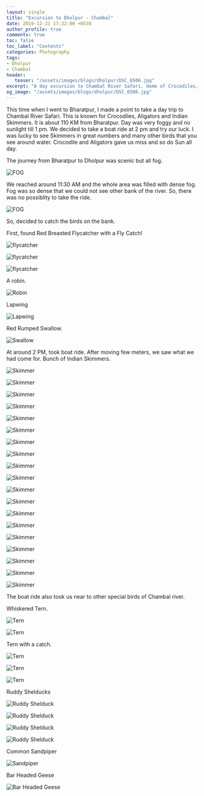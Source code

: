 ```yaml
---
layout: single
title: "Excursion to Dholpur - Chambal"
date: 2019-12-31 17:32:00 +0530
author_profile: true
comments: true
toc: false
toc_label: "Contents"
categories: Photography
tags:
- Dholpur
- Chambal
header:
   teaser: "/assets/images/blogs/dholpur/DSC_6506.jpg"
excerpt: "A day excursion to Chambal River Safari. Home of Crocodiles, Aligators and Indian Skimmers."
og_image: "/assets/images/blogs/dholpur/DSC_6506.jpg"
---
```


This time when I went to Bharatpur, I made a point to take a day trip to Chambal River Safari. This is known for Crocodiles, Aligators and Indian Skimmers. It is about 110 KM from Bharatpur. Day was very foggy and no sunlight till 1 pm. We decided to take a boat ride at 2 pm and try our luck. I was lucky to see Skimmers in great numbers and many other birds that you see around water. Crocodile and Aligators gave us miss and so do Sun all day.

The journey from Bharatpur to Dholpur was scenic but all fog. 

![FOG]({{site.url}}/assets/images/blogs/dholpur/IMG_3635.jpg)

We reached around 11:30 AM and the whole area was filled with dense fog. Fog was so dense that we could not see other bank of the river. So, there was no possiblity to take the ride. 

![FOG]({{site.url}}/assets/images/blogs/dholpur/IMG_3644.jpg)

So, decided to catch the birds on the bank.

First, found Red Breasted Flycatcher with a Fly Catch!

![flycatcher]({{site.url}}/assets/images/blogs/dholpur/DSC_5195.jpg)

![flycatcher]({{site.url}}/assets/images/blogs/dholpur/DSC_5202.jpg)

![flycatcher]({{site.url}}/assets/images/blogs/dholpur/DSC_5251.jpg)

A robin.

![Robin]({{site.url}}/assets/images/blogs/dholpur/DSC_5216.jpg)

Lapwing

![Lapwing]({{site.url}}/assets/images/blogs/dholpur/DSC_5238.jpg)

Red Rumped Swallow.

![Swallow]({{site.url}}/assets/images/blogs/dholpur/DSC_5304.jpg)

At around 2 PM, took boat ride. After moving few meters, we saw what we had come for. Bunch of Indian Skimmers.

![Skimmer]({{site.url}}/assets/images/blogs/dholpur/DSC_5358.jpg)

![Skimmer]({{site.url}}/assets/images/blogs/dholpur/DSC_5444.jpg)

![Skimmer]({{site.url}}/assets/images/blogs/dholpur/DSC_5393.jpg)

![Skimmer]({{site.url}}/assets/images/blogs/dholpur/DSC_5755.jpg)

![Skimmer]({{site.url}}/assets/images/blogs/dholpur/DSC_5797.jpg)

![Skimmer]({{site.url}}/assets/images/blogs/dholpur/DSC_6026.jpg)

![Skimmer]({{site.url}}/assets/images/blogs/dholpur/DSC_6095.jpg)

![Skimmer]({{site.url}}/assets/images/blogs/dholpur/DSC_6103.jpg)

![Skimmer]({{site.url}}/assets/images/blogs/dholpur/DSC_6381.jpg)

![Skimmer]({{site.url}}/assets/images/blogs/dholpur/DSC_6506.jpg)

![Skimmer]({{site.url}}/assets/images/blogs/dholpur/DSC_6595.jpg)

![Skimmer]({{site.url}}/assets/images/blogs/dholpur/DSC_6636.jpg)

![Skimmer]({{site.url}}/assets/images/blogs/dholpur/DSC_6731.jpg)

![Skimmer]({{site.url}}/assets/images/blogs/dholpur/DSC_6828.jpg)

![Skimmer]({{site.url}}/assets/images/blogs/dholpur/DSC_6922.jpg)

![Skimmer]({{site.url}}/assets/images/blogs/dholpur/DSC_7076.jpg)

![Skimmer]({{site.url}}/assets/images/blogs/dholpur/DSC_7129.jpg)

![Skimmer]({{site.url}}/assets/images/blogs/dholpur/DSC_7160.jpg)

![Skimmer]({{site.url}}/assets/images/blogs/dholpur/DSC_8054.jpg)

The boat ride also took us near to other special birds of Chambal river.

Whiskered Tern.

![Tern]({{site.url}}/assets/images/blogs/dholpur/DSC_5933.jpg)

![Tern]({{site.url}}/assets/images/blogs/dholpur/DSC_7565.jpg)

Tern with a catch.

![Tern]({{site.url}}/assets/images/blogs/dholpur/DSC_7670.jpg)

![Tern]({{site.url}}/assets/images/blogs/dholpur/DSC_7677.jpg)

![Tern]({{site.url}}/assets/images/blogs/dholpur/DSC_7833.jpg)

Ruddy Shelducks

![Ruddy Shelduck]({{site.url}}/assets/images/blogs/dholpur/DSC_7224.jpg)

![Ruddy Shelduck]({{site.url}}/assets/images/blogs/dholpur/DSC_7404.jpg)

![Ruddy Shelduck]({{site.url}}/assets/images/blogs/dholpur/DSC_7505.jpg)

![Ruddy Shelduck]({{site.url}}/assets/images/blogs/dholpur/DSC_7862.jpg)

Common Sandpiper

![Sandpiper]({{site.url}}/assets/images/blogs/dholpur/DSC_7310.jpg)

Bar Headed Geese

![Bar Headed Geese]({{site.url}}/assets/images/blogs/dholpur/DSC_8090.jpg)